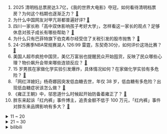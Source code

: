 1. 2025 清明档总票房达3.7亿，《我的世界大电影》夺冠，如何看待清明档票房？为何这个档期也逐渐乏力？ [:link:](https://www.zhihu.com/question/1892325097001435775)
2. 为什么中国网友对甲亢哥都普遍好评? [:link:](https://www.zhihu.com/question/1890376615990649827)
3. 四川一家长称「高中双休影响孩子考好大学」，怎样看这一家长的观点？足够休息对孩子成长有哪些帮助？ [:link:](https://www.zhihu.com/question/1892237679967565164)
4. 为什么只有巴菲特旗下伯克希尔经受住了关税引发的股市抛售？ [:link:](https://www.zhihu.com/question/1891564503428207180)
5. 24-25赛季NBA常规赛湖人 126:99 雷霆，东契奇30分，如何评价这场比赛？ [:link:](https://www.zhihu.com/question/1892422353281070675)
6. 美国人超市疯抢中国货，美亿万富翁也提醒民众开始囤货，反映了民众哪些心理？物价飙升会带来哪些连锁反应？ [:link:](https://www.zhihu.com/question/1892119678157027050)
7. 15 岁男孩在家做化学实验引发爆炸，具体情况如何？在家做化学实验有多危险？ [:link:](https://www.zhihu.com/question/1892326342290272972)
8. 「网红洋媳妇」杨奇娜因突发低血糖去世，年仅 38 岁，低血糖有多危险？出现低血糖症状该怎么做？ [:link:](https://www.zhihu.com/question/1892242143323579787)
9. 《雍正王朝》中，邬思道什么时候起开始防备着雍正了？ [:link:](https://www.zhihu.com/question/1890105762837140249)
10. 胖东来起诉「红内裤」事件博主，追责金额不低于 100 万元，「红内裤」事件对胖东来品牌影响有多大？ [:link:](https://www.zhihu.com/question/1892126012273324451)
<details>
<summary>11 ~ 20</summary>

11. 胖东来起诉宋清辉涉嫌对品牌形象贬低索赔百万，宋清辉称死磕到底，胖东来维权合理吗？如何界定品牌受到贬低？ [:link:](https://www.zhihu.com/question/1892207960802961336)
12. 如何看待2025年新国辩小组赛武汉大学辩论队涉嫌使用伪证？ [:link:](https://www.zhihu.com/question/1891539270549882137)
13. 银行回应「用 2.5％ 消费贷置换 3.3％ 房贷」问题，称有权提前收回贷款资金，此举存在哪些问题？ [:link:](https://www.zhihu.com/question/1891877110408245800)
14. 既然张昭受孙策托孤大任，且性格刚烈，为什么曹操南下时要提出投降？ [:link:](https://www.zhihu.com/question/13187244482)
15. 深圳市内的中小学、幼儿园普遍要求学生家长轮流做义工，被家长建议取消，这种安排合理吗？ [:link:](https://www.zhihu.com/question/1891250230470600645)
16. 特朗普暗示自己「故意」让股市崩盘，背后原因有哪些？股市崩盘对美国影响有多大？ [:link:](https://www.zhihu.com/question/1892280580231620274)
17. 为什么黄宗羲认为地方志不可信？ [:link:](https://www.zhihu.com/question/597654282)
18. 为什么说广东、广西、海南“网友戏称‘华南F3’”祭祖方式特别硬核？ [:link:](https://www.zhihu.com/question/1890520374652957635)
19. 甲亢哥中国网络账号 15 天涨粉三百万，甲亢哥中国直播为何如此受欢迎？他做对了什么？ [:link:](https://www.zhihu.com/question/1891898840245822520)
20. LPL 2025 赛季第二赛段组内赛BLG 2:0 iG，如何评价这场比赛？ [:link:](https://www.zhihu.com/question/1892315053086188810)
</details>
<details>
<summary>21 ~ 30</summary>

21. 《绝命毒师》中如果老白真的听从炸鸡叔安排，干满三个月后拿钱退出，炸鸡叔会如老白想的一样杀死老白吗？ [:link:](https://www.zhihu.com/question/556329400)
22. 如何评价电视剧《棋士》第 14 集？ [:link:](https://www.zhihu.com/question/1891596940841546201)
23. 美股三大指数均收跌超 5%，纳指进入技术性熊市，将带来哪些影响？未来走势如何？ [:link:](https://www.zhihu.com/question/1891607712913138342)
24. 公司买了一条狗入账，财务应该走什么科目？ [:link:](https://www.zhihu.com/question/1889445687529304894)
25. 如何评价张艺兴主演的电影《不说话的爱》？ [:link:](https://www.zhihu.com/question/1891079837139039022)
26. 墓志铭的记载一定比史书准确么？ [:link:](https://www.zhihu.com/question/6654559925)
27. 2025 年中山大学天文学考研复试刷了一半，能看出哪些信息？ [:link:](https://www.zhihu.com/question/1888989842593003488)
28. 为什么前北条满门被灭，足利却能体面收场呢？ [:link:](https://www.zhihu.com/question/662966404)
29. 如何评价根据同名游戏改编的《我的世界大电影》？ [:link:](https://www.zhihu.com/question/1890456140925621670)
30. 《为美好的世界献上祝福》里的世界到底有多残酷？ [:link:](https://www.zhihu.com/question/50878483)
</details><details>
<summary>bilibili</summary>

</details>